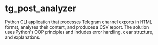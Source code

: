 # tg_post_analyzer
Python CLI application that processes Telegram channel exports in HTML format, analyzes their content, and produces a CSV report. The solution uses Python's OOP principles and includes error handling, clear structure, and explanations.

